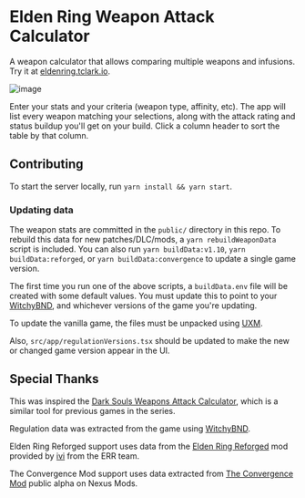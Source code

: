# Elden Ring Weapon Attack Calculator

A weapon calculator that allows comparing multiple weapons and infusions. Try it at [eldenring.tclark.io](https://eldenring.tclark.io/).

![image](https://user-images.githubusercontent.com/3964980/233752758-8d2bf3b5-0c39-44c6-b861-a75cff93f44e.png)

Enter your stats and your criteria (weapon type, affinity, etc). The app will list every weapon matching your selections, along with the attack rating and status buildup you'll get on your build. Click a column header to sort the table by that column.

## Contributing

To start the server locally, run `yarn install && yarn start`.

### Updating data

The weapon stats are committed in the `public/` directory in this repo. To rebuild this data for new patches/DLC/mods, a `yarn rebuildWeaponData` script is included. You can also run `yarn buildData:v1.10`, `yarn buildData:reforged`, or `yarn buildData:convergence` to update a single game version.

The first time you run one of the above scripts, a `buildData.env` file will be created with some default values. You must update this to point to your [WitchyBND](https://github.com/ividyon/WitchyBND/releases/latest), and whichever versions of the game you're updating.

To update the vanilla game, the files must be unpacked using [UXM](https://github.com/Nordgaren/UXM-Selective-Unpack/releases/latest).

Also, `src/app/regulationVersions.tsx` should be updated to make the new or changed game version appear in the UI.

## Special Thanks

This was inspired the [Dark Souls Weapons Attack Calculator](https://soulsplanner.com/darksouls/weaponatk), which is a similar tool for previous games in the series.

Regulation data was extracted from the game using [WitchyBND](https://github.com/ividyon/WitchyBND/releases/latest).

Elden Ring Reforged support uses data from the [Elden Ring Reforged](https://www.nexusmods.com/eldenring/mods/541) mod provided by [ivi](https://github.com/ividyon) from the ERR team.

The Convergence Mod support uses data extracted from [The Convergence Mod](https://www.nexusmods.com/eldenring/mods/3419) public alpha on Nexus Mods.
